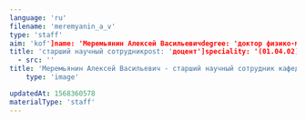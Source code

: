 ```yaml
---
language: 'ru'
filename: 'meremyanin_a_v'
type: 'staff'
aim: 'kof']name: 'Меремьянин Алексей Васильевичdegree: 'доктор физико-математических наук'
title: 'старший научный сотрудникpost: 'доцент']speciality: '(01.04.02) Теоретическая физикаcontacts: []avatar:
  - src: ''
title: 'Меремьянин Алексей Васильевич - старший научный сотрудник кафедры общей физики'
    type: 'image'

updatedAt: 1568360578
materialType: 'staff'
---
```


